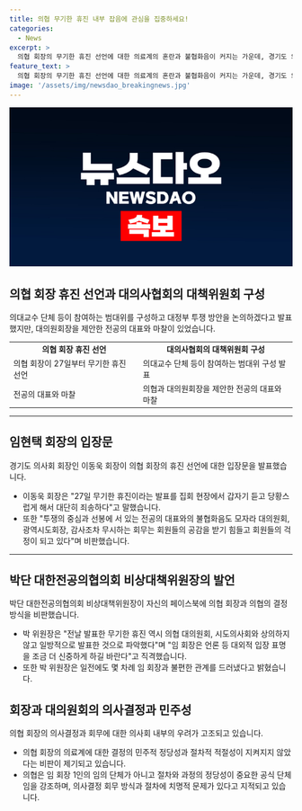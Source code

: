```yaml
---
title: 의협 무기한 휴진 내부 잡음에 관심을 집중하세요!
categories:
  - News
excerpt: >
  의협 회장의 무기한 휴진 선언에 대한 의료계의 혼란과 불협화음이 커지는 가운데, 경기도 의사회 이동욱 회장은 회장단이 의사 결정의 민주적 정당성과 절차적 적절성이 지켜지지 않는다고 지적하며 의협의 임 회장의 회무를 비판했습니다. 또한 대전협의 박단 대한전공의협의회 비상대책위원장은 범의료계 대책위원회에 대한 참여 거부 및 의협의 결정에 대한 불만을 표명하며 임 회장을 직격했습니다. 이에 의협의 무기한 휴진 선언과 범의료계 대책위원회에 대한 논란이 계속될 전망입니다.
feature_text: >
  의협 회장의 무기한 휴진 선언에 대한 의료계의 혼란과 불협화음이 커지는 가운데, 경기도 의사회 이동욱 회장은 회장단이 의사 결정의 민주적 정당성과 절차적 적절성이 지켜지지 않는다고 지적하며 의협의 임 회장의 회무를 비판했습니다. 또한 대전협의 박단 대한전공의협의회 비상대책위원장은 범의료계 대책위원회에 대한 참여 거부 및 의협의 결정에 대한 불만을 표명하며 임 회장을 직격했습니다. 이에 의협의 무기한 휴진 선언과 범의료계 대책위원회에 대한 논란이 계속될 전망입니다.
image: '/assets/img/newsdao_breakingnews.jpg'
---
```


<p><img src="/assets/img/newsdao_breakingnews.jpg" alt="firstkoreanews 속보" /></p>

<h2 data-ke-size="size26">의협 회장 휴진 선언과 대의사협회의 대책위원회 구성</h2>

<p data-ke-size="size16">의대교수 단체 등이 참여하는 범대위를 구성하고 대정부 투쟁 방안을 논의하겠다고 발표했지만, 대의원회장을 제안한 전공의 대표와 마찰이 있었습니다.</p>

<table>
  <tbody>
    <tr>
      <td style="text-align: center; height: 17px;"><b>의협 회장 휴진 선언</b></td>
      <td style="text-align: center; height: 17px;"><b>대의사협회의 대책위원회 구성</b></td>
    </tr>
    <tr>
      <td>의협 회장이 27일부터 무기한 휴진 선언</td>
      <td>의대교수 단체 등이 참여하는 범대위 구성 발표</td>
    </tr>
    <tr>
      <td>전공의 대표와 마찰</td>
      <td>의협과 대의원회장을 제안한 전공의 대표와 마찰</td>
    </tr>
  </tbody>
</table>

<hr>

<h2 data-ke-size="size26">임현택 회장의 입장문</h2>

<p data-ke-size="size16">경기도 의사회 회장인 이동욱 회장이 의협 회장의 휴진 선언에 대한 입장문을 발표했습니다.</p>

<ul>
  <li>이동욱 회장은 "27일 무기한 휴진이라는 발표를 집회 현장에서 갑자기 듣고 당황스럽게 해서 대단히 죄송하다"고 말했습니다.</li>
  <li>또한 "투쟁의 중심과 선봉에 서 있는 전공의 대표와의 불협화음도 모자라 대의원회, 광역시도회장, 감사조차 무시하는 회무는 회원들의 공감을 받기 힘들고 회원들의 걱정이 되고 있다"며 비판했습니다.</li>
</ul>

<hr>

<h2 data-ke-size="size26">박단 대한전공의협의회 비상대책위원장의 발언</h2>

<p data-ke-size="size16">박단 대한전공의협의회 비상대책위원장이 자신의 페이스북에 의협 회장과 의협의 결정 방식을 비판했습니다.</p>

<ul>
  <li>박 위원장은 "전날 발표한 무기한 휴진 역시 의협 대의원회, 시도의사회와 상의하지 않고 일방적으로 발표한 것으로 파악했다"며 "임 회장은 언론 등 대외적 입장 표명을 조금 더 신중하게 하길 바란다"고 직격했습니다.</li>
  <li>또한 박 위원장은 일전에도 몇 차례 임 회장과 불편한 관계를 드러냈다고 밝혔습니다.</li>
</ul>

<h2 data-ke-size="size26">회장과 대의원회의 의사결정과 민주성</h2>

<p data-ke-size="size16">의협 회장의 의사결정과 회무에 대한 의사회 내부의 우려가 고조되고 있습니다.</p>

<ul>
  <li>의협 회장의 의료계에 대한 결정의 민주적 정당성과 절차적 적절성이 지켜지지 않았다는 비판이 제기되고 있습니다.</li>
  <li>의협은 임 회장 1인의 임의 단체가 아니고 절차와 과정의 정당성이 중요한 공식 단체임을 강조하며, 의사결정 회무 방식과 절차에 치명적 문제가 있다고 지적되고 있습니다.</li>
</ul>

<p data-ke-size="size16">&nbsp;</p>

